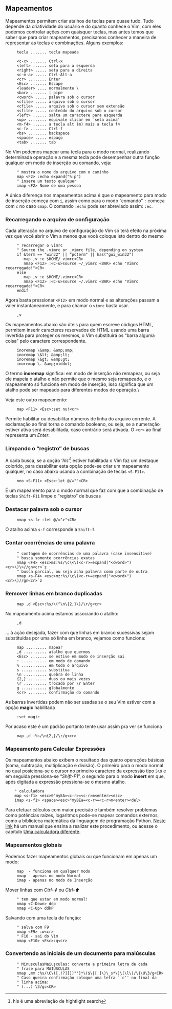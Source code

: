 Mapeamentos
-----------

Mapeamentos permitem criar atalhos de teclas para quase tudo. Tudo
depende da criatividade do usuário e do quanto conhece o Vim, com eles
podemos controlar ações com quaisquer teclas, mas antes temos que saber
que para criar mapeamentos, precisamos conhecer a maneira de representar
as teclas e combinações. Alguns exemplos:

         tecla ....... tecla mapeada

         <c-x> ....... Ctrl-x
         <left> ...... seta para a esquerda
         <right> ..... seta para a direita
         <c-m-a> ..... Ctrl-Alt-a
         <cr> ........ Enter
         <Esc> ....... Escape
         <leader> .... normalmente \
         <bar> ....... | pipe
         <cword> ..... palavra sob o cursor
         <cfile> ..... arquivo sob o cursor
         <cfile> ..... arquivo sob o cursor sem extensão
         <sfile> ..... conteúdo do arquivo sob o cursor
         <left> ...... salta um caractere para esquerda
         <up> ........ equivale clicar em `seta acima'
         <m-f4> ...... a tecla alt (m) mais a tecla f4
         <c-f> ....... Ctrl-f
         <bs> ........ backspace
         <space> ..... espaço
         <tab> ....... tab

No Vim podemos mapear uma tecla para o modo normal, realizando
determinada operação e a mesma tecla pode desempenhar outra função
qualquer em modo de inserção ou comando, veja:

         " mostra o nome do arquivo com o caminho
         map <F2> :echo expand("%:p")
         " insere um texto qualquer
         imap <F2> Nome de uma pessoa

A única diferença nos mapeamentos acima é que o mapeamento para modo de
inserção começa com `i`, assim como para o modo “comando” `:` começa
com `c` no caso `cmap`. O comando `:echo` pode ser abreviado
assim: `:ec`.

### Recarregando o arquivo de configuração

Cada alteração no arquivo de configuração do Vim só terá efeito na
próxima vez que você abrir o Vim a menos que você coloque isto dentro do
mesmo

         " recarregar o vimrc
         " Source the .vimrc or _vimrc file, depending on system
         if &term == "win32" || "pcterm" || has("gui_win32")
            map ,v :e $HOME/_vimrc<CR>
            nmap <F12> :<C-u>source ~/_vimrc <BAR> echo "Vimrc recarregado!"<CR>
         else
            map ,v :e $HOME/.vimrc<CR>
            nmap <F12> :<C-u>source ~/.vimrc <BAR> echo "Vimrc recarregado!"<CR>
         endif

Agora basta pressionar `<F12>` em modo normal e as alterações passam a
valer instantaneamente, e para chamar o `vimrc` basta usar.

         ,v

Os mapeamentos abaixo são úteis para quem escreve códigos HTML, permitem
inserir caracteres reservados do HTML usando uma barra invertida para
proteger os mesmos, o Vim substituirá os “barra alguma coisa” pelo
caractere correspondente.

         inoremap \&amp; &amp;amp;
         inoremap \&lt; &amp;lt;
         inoremap \&gt; &amp;gt;
         inoremap \. &amp;middot;

O termo **inoremap** significa: em modo de inserção não
remapear, ou seja ele mapeia o atalho e não permite que o mesmo seja
remapeado, e o mapeamento só funciona em modo de inserção, isso
significa que um atalho pode ser mapeado para diferentes modos de
operação.\

Veja este outro mapeamento:

         map <F11> <Esc>:set nu!<cr>

Permite habilitar ou desabilitar números de linha do arquivo corrente. A
exclamação ao final torna o comando booleano, ou seja, se a numeração
estiver ativa será desabilitada, caso contrário será ativada. O `<cr>`
ao final representa um *Enter*.

### Limpando o “registro” de buscas

A cada busca, se a opção ‘*hls*’[^1] estiver habilitada o Vim
faz um destaque colorido, para desabilitar esta opção pode-se criar um
mapeamento qualquer, no caso abaixo usando a combinação de teclas
`<S-F11>`.

         nno <S-F11> <Esc>:let @/=""<CR>

É um mapeamento para o modo normal que faz com que a combinação de
teclas `Shift-F11` limpe o “registro” de buscas

### Destacar palavra sob o cursor

         nmap <s-f> :let @/=">"<CR>

O atalho acima `s-f` corresponde a `Shift-f`.

### Contar ocorrências de uma palavra

         " contagem de ocorrências de uma palavra (case insensitive)
         " busca somente ocorrências exatas
         nmap <F4> <esc>mz:%s/\c\<\(<c-r>=expand("<cword>")<cr>\)\>//gn<cr>`z
         " busca parcial, ou seja acha palavra como parte de outra
         nmap <s-F4> <esc>mz:%s/\c\(<c-r>=expand("<cword>")<cr>\)//gn<cr>`z

### Remover linhas em branco duplicadas

         map ,d <Esc>:%s/\(^\n\{2,}\)/\r/g<cr>

No mapeamento acima estamos associando o atalho:

         ,d

… à ação desejada, fazer com que linhas em branco sucessivas sejam
substituídas por uma só linha em branco, vejamos como funciona:

         map ......... mapear
         ,d .......... atalho que quermos
         <Esc> ....... se estive em modo de inserção sai
         : ........... em modo de comando
         % ........... em todo o arquivo
         s ........... substitua
         \n .......... quebra de linha
         {2,} ........ duas ou mais vezes
         \r .......... trocado por \r Enter
         g ........... globalmente
         <cr> ........ confirmação do comando

As barras invertidas podem não ser usadas se o seu Vim estiver com a
opção **magic** habilitada

         :set magic

Por acaso este é um padrão portanto tente usar assim pra ver se funciona

         map ,d :%s/\n{2,}/\r/g<cr>

### Mapeamento para Calcular Expressões

Os mapeamentos abaixo exibem o resultado das quatro operações básicas
(soma, subtração, multiplicação e divisão). O primeiro para o modo
normal no qual posiciona-se o cursor no primeiro caractere da expressão
tipo `5\9` e em seguida pressiona-se
“*Shift-F1*”, o segundo para o modo **insert** em
que, após digitada a expressão pressiona-se o mesmo atalho.

        " calculadora
        map <s-f1> <esc>0"myEA=<c-r>=<c-r>m<enter><esc>
        imap <s-f1> <space><esc>"myBEa=<c-r>=<c-r>m<enter><del>

Para efetuar cálculos com maior precisão e também resolver problemas
como potências raízes, logaritmos pode-se mapear comandos externos, como
a biblioteca matemática da linguagem de programação Python.
[Neste link](http://vim.wikia.com/wiki/Scientific_calculator)
há um manual que ensina a realizar este procedimento, ou acesse o
capítulo [Uma calculadora diferente](../capitulo_2/uma_calculadora_diferente.md).

### Mapeamentos globais

Podemos fazer mapeamentos globais ou que funcionam em apenas um modo:

         map  - funciona em qualquer modo
         nmap - apenas no modo Normal
         imap - apenas no modo de Inserção

Mover linhas com *Ctrl-⬇* ou
*Ctrl-⬆*

         " tem que estar em modo normal!
         nmap <C-Down> ddp
         nmap <C-Up> ddkP

Salvando com uma tecla de função:

         " salva com F9
         nmap <F9> :w<cr>
         " F10 - sai do Vim
         nmap <F10> <Esc>:q<cr>

### Convertendo as iniciais de um documento para maiúsculas

         " MinusculasMaiusculas: converte a primeira letra de cada
         " frase para MAIÚSCULAS
         nmap ,mm :%s/\C\([.!?][])"']*\($\|[ ]\)\_s*\)\(\l\)/\1\U\3/g<CR>
         " Caso queira confirmação coloque uma letra ``c'' no final da
         " linha acima:
         " (...) \3/gc<CR>

[^1]: hls é uma abreviação de hightlight search
